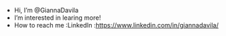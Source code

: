 - Hi, I’m @GiannaDavila
- I’m interested in learing more!
- How to reach me :LinkedIn :https://www.linkedin.com/in/giannadavila/ 

<!---
GiannaDavila/GiannaDavila is a ✨ special ✨ repository because its `README.md` (this file) appears on your GitHub profile.
You can click the Preview link to take a look at your changes.
--->
